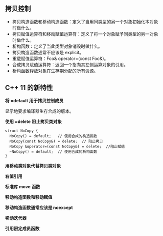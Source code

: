 ## 拷贝控制

* 拷贝构造函数和移动构造函数：定义了当用同类型的另一个对象初始化本对象时做什么。
* 拷贝赋值运算符和移动赋值运算符：定义了将一个对象赋予同类型的另一对象时做什么。
* 析构函数：定义了当此类型对象销毁时做什么。
* 拷贝构造函数通常不应该是 explicit。
* 重载赋值运算符：Foo& operator=(const Foo&)。
* 合成拷贝赋值运算符：返回一个指向其左侧运算对象的引用。
* 析构函数释放对象在生存期分配的所有资源。

## C++ 11 的新特性

**将 =default 用于拷贝控制成员**

显示地要求编译器生存合成的版本。

**使用 =delete 阻止拷贝类对象**

```
struct NoCopy {
  NoCopy() = default;   // 使用合成的构造函数
  NoCopy(const NoCopy&) = delete;  // 阻止拷贝
  NoCopy &operator=(const NoCopy&) = delete;  //阻止赋值
  ~NoCopy() = default;  // 使用合成的析构函数
}
```

**用移动类对象代替拷贝类对象**

**右值引用**

**标准库 move 函数**

**移动构造函数和移动赋值**

**移动构造函数通常应该是 noexcept**

**移动迭代器**

**引用限定成员函数**
